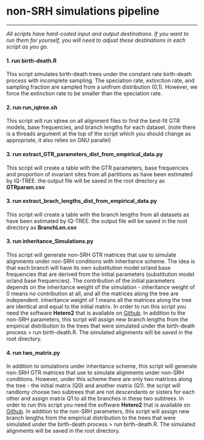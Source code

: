 # non-SRH simulations pipeline
_____________________________________
*All scripts have hard-coded input and output destinations.*
*If you want to run them for yourself, you will need to adjust these destinations in each script as you go.*

#### 1. run birth-death.R
This script simulates birth-death trees under the constant rate birth-death process with incomplete sampling. The speciation rate, extinction rate, and sampling fraction are sampled from a unifrom distribution (0,1). However, we force the extinction rate to be smaller than the speciation rate.

#### 2. run run_iqtree.sh
This script will run iqtree on all alignment files to find the best-fit GTR models, base frequencies, and branch lengths for each dataset.
(note there is a threads argument at the top of the script which you should change as appropriate, it also relies on GNU parallel)

#### 3. run extract_GTR_parameters_dist_from_empirical_data.py
This script will create a table with the GTR parameters, base frequencies and proportion of invariant sites from all partitions as have been estimated by IQ-TREE. the output file will be saved in the root directory as **GTRparam.csv**

#### 3. run extract_brach_lengths_dist_from_empirical_data.py
This script will create a table with the branch lengths from all datasets as have been estimated by IQ-TREE. the output file will be saved in the root directory as **BranchLen.csv**

#### 3. run inheritance_Simulations.py
This script will generate non-SRH GTR matrices that use to simulate alignments under non-SRH conditions with inheritance scheme. The idea is that each branch will have its own substitution model or/and base frequencies that are derived from the initial parameters (substitution model or/and base frequencies). The contribution of the initial parameters depends on the inheritance weight of the simulation - inheritance weight of 0 means no contribution at all, and all the matrices along the tree are independent. inheritance weight of 1 means all the matrices along the tree are identical and equal to the initial matrix. In order to run this script you need the software **Hetero2** that is available on [Github](https://github.com/thomaskf/Hetero/releases). In addition to the non-SRH parameters, this script will assign new branch lengths from the empirical distribution to the trees that were simulated under the birth-death process > run birth-death.R. The simulated alignments will be saved in the root directory.

#### 4. run two_matrix.py
In addition to simulations under inheritance scheme, this script will generate non-SRH GTR matrices that use to simulate alignments under non-SRH conditions. However, under this scheme there are only two matrices along the tree - the initial matrix (Q0) and another matrix (Q1). the script will randlomy choose two subtrees that are not descendants or sisters for each other and assign matrix Q1 to all the branches in these two subtrees. In order to run this script you need the software **Hetero2** that is available on [Github](https://github.com/thomaskf/Hetero/releases). In addition to the non-SRH parameters, this script will assign new branch lengths from the empirical distribution to the trees that were simulated under the birth-death process > run birth-death.R. The simulated alignments will be saved in the root directory.

